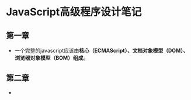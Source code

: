 # JavaScript高级程序设计笔记 #
## 第一章 ##
- 一个完整的javascript应该由**核心（ECMAScript）、文档对象模型（DOM）、浏览器对象模型（BOM）组成**。

## 第二章 ##
- 